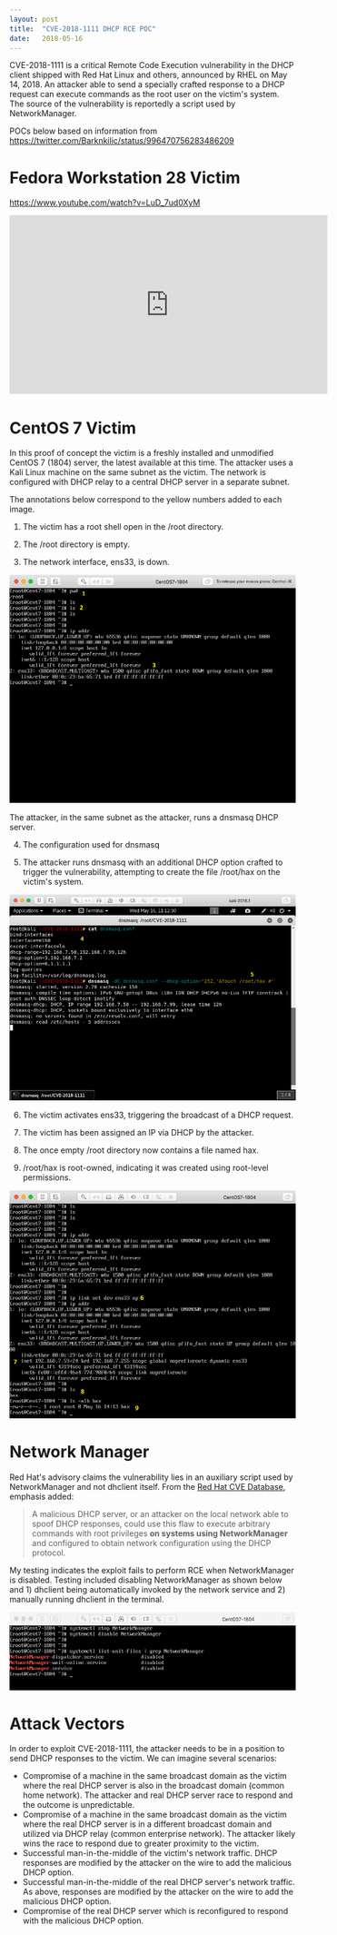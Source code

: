 ```yaml
---
layout: post
title:  "CVE-2018-1111 DHCP RCE POC"
date:   2018-05-16
---
```


CVE-2018-1111 is a critical Remote Code Execution vulnerability in the DHCP client shipped with Red Hat Linux and others, announced by RHEL on May 14, 2018. An attacker able to send a specially crafted response to a DHCP request can execute commands as the root user on the victim's system. The source of the vulnerability is reportedly a script used by NetworkManager.

POCs below based on information from <https://twitter.com/Barknkilic/status/996470756283486209>

# Fedora Workstation 28 Victim

<https://www.youtube.com/watch?v=LuD_7ud0XyM>

<iframe width="560" height="315" src="https://www.youtube.com/embed/LuD_7ud0XyM" frameborder="0" allow="autoplay; encrypted-media" allowfullscreen></iframe>

# CentOS 7 Victim

In this proof of concept the victim is a freshly installed and unmodified CentOS 7 (1804) server, the latest available at this time. The attacker uses a Kali Linux machine on the same subnet as the victim. The network is configured with DHCP relay to a central DHCP server in a separate subnet.

The annotations below correspond to the yellow numbers added to each image.

1) The victim has a root shell open in the /root directory.

2) The /root directory is empty.

3) The network interface, ens33, is down.

![cve-2018-1111a.png](/img/cve-2018-1111/cve-2018-1111a.png)

The attacker, in the same subnet as the attacker, runs a dnsmasq DHCP server.

4) The configuration used for dnsmasq

5) The attacker runs dnsmasq with an additional DHCP option crafted to trigger the vulnerability, attempting to create the file /root/hax on the victim's system.

![cve-2018-1111b.png](/img/cve-2018-1111/cve-2018-1111b.png)

6) The victim activates ens33, triggering the broadcast of a DHCP request.

7) The victim has been assigned an IP via DHCP by the attacker.

8) The once empty /root directory now contains a file named hax.

9) /root/hax is root-owned, indicating it was created using root-level permissions.

![cve-2018-1111c.png](/img/cve-2018-1111/cve-2018-1111c.png)

# Network Manager

Red Hat's advisory claims the vulnerability lies in an auxiliary script used by NetworkManager and not dhclient itself. From the [Red Hat CVE Database](https://access.redhat.com/security/cve/cve-2018-1111), emphasis added:

> A malicious DHCP server, or an attacker on the local network able to spoof DHCP responses, could use this flaw to execute arbitrary commands with root privileges **on systems using NetworkManager** and configured to obtain network configuration using the DHCP protocol.

My testing indicates the exploit fails to perform RCE when NetworkManager is disabled. Testing included disabling NetworkManager as shown below and 1) dhclient being automatically invoked by the network service and 2) manually running dhclient in the terminal.

![cve-2018-1111d.png](/img/cve-2018-1111/cve-2018-1111d.png)

# Attack Vectors

In order to exploit CVE-2018-1111, the attacker needs to be in a position to send DHCP responses to the victim. We can imagine several scenarios:

- Compromise of a machine in the same broadcast domain as the victim where the real DHCP server is also in the broadcast domain (common home network). The attacker and real DHCP server race to respond and the outcome is unpredictable.
- Compromise of a machine in the same broadcast domain as the victim where the real DHCP server is in a different broadcast domain and utilized via DHCP relay (common enterprise network).  The attacker likely wins the race to respond due to greater proximity to the victim.
- Successful man-in-the-middle of the victim's network traffic. DHCP responses are modified by the attacker on the wire to add the malicious DHCP option.
- Successful man-in-the-middle of the real DHCP server's network traffic. As above, responses are modified by the attacker on the wire to add the malicious DHCP option.
- Compromise of the real DHCP server which is reconfigured to respond with the malicious DHCP option.